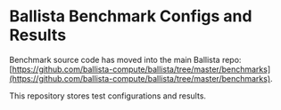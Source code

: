 # Ballista Benchmark Configs and Results

Benchmark source code has moved into the main Ballista repo: [https://github.com/ballista-compute/ballista/tree/master/benchmarks](https://github.com/ballista-compute/ballista/tree/master/benchmarks).

This repository stores test configurations and results.
